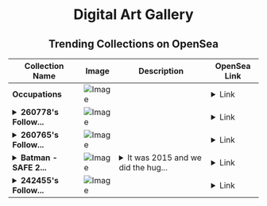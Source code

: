 <div align="center">

# Digital Art Gallery

## Trending Collections on OpenSea

| Collection Name                       | Image                                                                                     | Description                       | OpenSea Link                                                                                          |
|---------------------------------------|-------------------------------------------------------------------------------------------|-----------------------------------|--------------------------------------------------------------------------------------------------------|
| **Occupations** | ![Image](https://i.seadn.io/s/raw/files/4c79078c38227b8f67cfdeb17e805524.jpg?w=500&auto=format?w=200&auto=format) |  | <details><summary>Link</summary>[Occupations](https://opensea.io/collection/occupations-6)</details> |
| **<details><summary>260778's Follow...</summary>260778's Follower</details>** | ![Image](https://i.seadn.io/s/raw/files/19f9f090920392cc3650cbdf4361755b.png?w=500&auto=format?w=200&auto=format) |  | <details><summary>Link</summary>[260778's Follower](https://opensea.io/collection/260778-s-follower)</details> |
| **<details><summary>260765's Follow...</summary>260765's Follower</details>** | ![Image](https://i.seadn.io/s/raw/files/19f9f090920392cc3650cbdf4361755b.png?w=500&auto=format?w=200&auto=format) |  | <details><summary>Link</summary>[260765's Follower](https://opensea.io/collection/260765-s-follower)</details> |
| **<details><summary>Batman - SAFE 2...</summary>Batman - SAFE 2015</details>** | ![Image](https://i.seadn.io/s/raw/files/356bb557e64e71feef7b3cae7967afa7.jpg?w=500&auto=format?w=200&auto=format) | <details><summary>It was 2015 and we did the hug...</summary>It was 2015 and we did the huge Batman mural with Slider and Soten! That was the magic moment and initial step to push forward the streetart festival what we did here in Olomouc, CZ!</details> | <details><summary>Link</summary>[Batman - SAFE 2015](https://opensea.io/collection/batman-safe-2015)</details> |
| **<details><summary>242455's Follow...</summary>242455's Follower</details>** | ![Image](https://i.seadn.io/s/raw/files/19f9f090920392cc3650cbdf4361755b.png?w=500&auto=format?w=200&auto=format) |  | <details><summary>Link</summary>[242455's Follower](https://opensea.io/collection/242455-s-follower)</details> |

</div>